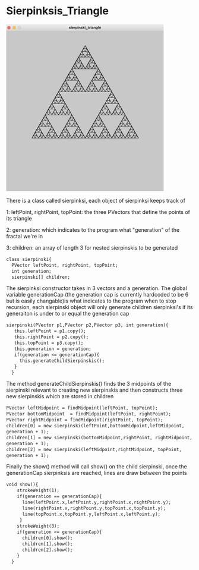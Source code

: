 # Sierpinksis_Triangle

![sierpinski's triangle](./sierpinski_images/sierpinski_resized.png)

There is a class called sierpinksi, each object of sierpinksi keeps track of 

1: leftPoint, rightPoint, topPoint: the three PVectors that define the points of its triangle

2: generation: which indicates to the program what "generation" of the fractal we're in 

3: children: an array of length 3 for nested sierpinskis to be generated

```processing
class sierpinski{
  PVector leftPoint, rightPoint, topPoint;
  int generation;
  sierpinski[] children;
```
The sierpinksi constructor takes in 3 vectors and a generation. The global variable generationCap (the generation cap is currently hardcoded to be 6 but is easily changable)is what indicates to the program when to stop recursion, each sierpinski object will only generate children sierpinksi's if its generaiton is under to or equal the generation cap
```processing
sierpinski(PVector p1,PVector p2,PVector p3, int generation){
   this.leftPoint = p1.copy();
   this.rightPoint = p2.copy();
   this.topPoint = p3.copy();
   this.generation = generation;
   if(generation <= generationCap){
     this.generateChildSierpinskis();
   }
  }
```
The method generateChildSierpinskis() finds the 3 midpoints of the sierpinski relevant to creating new sierpinskis and then constructs three new sierpinskis which are stored in children
```processing
PVector leftMidpoint = findMidpoint(leftPoint, topPoint);
PVector bottomMidpoint  = findMidpoint(leftPoint, rightPoint);
PVector rightMidpoint = findMidpoint(rightPoint, topPoint);
children[0] = new sierpinski(leftPoint,bottomMidpoint,leftMidpoint, generation + 1);
children[1] = new sierpinski(bottomMidpoint,rightPoint, rightMidpoint, generation + 1);
children[2] = new sierpinski(leftMidpoint,rightMidpoint, topPoint, generation + 1);
```
Finally the show() method will call show() on the child sierpinski, once the generationCap sierpinksis are reached, lines are draw between the points
```processing
void show(){
    strokeWeight(1);
    if(generation == generationCap){
      line(leftPoint.x,leftPoint.y,rightPoint.x,rightPoint.y);
      line(rightPoint.x,rightPoint.y,topPoint.x,topPoint.y);
      line(topPoint.x,topPoint.y,leftPoint.x,leftPoint.y);
     }
    strokeWeight(3);
    if(generation <= generationCap){
      children[0].show();
      children[1].show();
      children[2].show();
    }
  }
```

